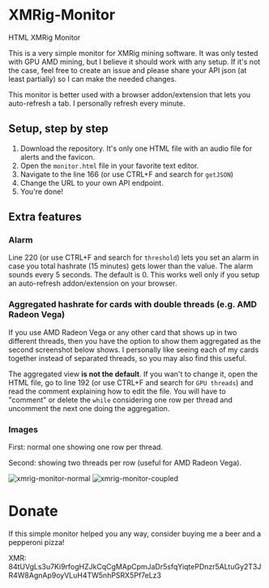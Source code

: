 # XMRig-Monitor
HTML XMRig Monitor

This is a very simple monitor for XMRig mining software. It was only tested with GPU AMD mining, but I believe it should work with any setup. If it's not the case, feel free to create an issue and please share your API json (at least partially) so I can make the needed changes.

This monitor is better used with a browser addon/extension that lets you auto-refresh a tab. I personally refresh every minute.

## Setup, step by step

1. Download the repository. It's only one HTML file with an audio file for alerts and the favicon.
2. Open the `monitor.html` file in your favorite text editor.
3. Navigate to the line 166 (or use CTRL+F and search for `getJSON`)
4. Change the URL to your own API endpoint.
5. You're done!

## Extra features

### Alarm
Line 220 (or use CTRL+F and search for `threshold`) lets you set an alarm in case you total hashrate (15 minutes) gets lower than the value. The alarm sounds every 5 seconds. The default is 0. This works well only if you setup an auto-refresh addon/extension on your browser.

### Aggregated hashrate for cards with double threads (e.g. AMD Radeon Vega)
If you use AMD Radeon Vega or any other card that shows up in two different threads, then you have the option to show them aggregated as the second screenshot below shows. I personally like seeing each of my cards together instead of separated threads, so you may also find this useful.

The aggregated view **is not the default**. If you wan't to change it, open the HTML file, go to line 192 (or use CTRL+F and search for `GPU threads`) and read the comment explaining how to edit the file. You will have to "comment" or delete the `while` considering one row per thread and uncomment the next one doing the aggregation.

### Images

First: normal one showing one row per thread.

Second: showing two threads per row (useful for AMD Radeon Vega).

![xmrig-monitor-normal](https://i.imgur.com/7QkMQnI.png)
![xmrig-monitor-coupled](https://i.imgur.com/ZkyE2kJ.png)

# Donate
If this simple monitor helped you any way, consider buying me a beer and a pepperoni pizza!

XMR: 84tUVgLs3u7Ki9rfogHZJkCqCgMApCpmJaDr5sfqYiqtePDnzr5ALtuGy2T3JR4W8AgnAp9oyVLuH4TW5nhPSRX5Pf7eLz3
